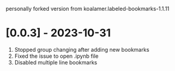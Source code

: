 personally forked version from koalamer.labeled-bookmarks-1.1.11

# [0.0.3] - 2023-10-31

1. Stopped group changing after adding new bookmarks
2. Fixed the issue to open .ipynb file
3. Disabled multiple line bookmarks